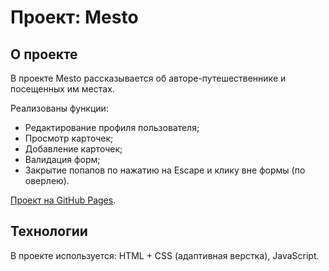 # Проект: Mesto

## О проекте
В проекте Mesto рассказывается об авторе-путешественнике и посещенных им местах.

Реализованы функции:
- Редактирование профиля пользователя;
- Просмотр карточек;
- Добавление карточек;
- Валидация форм;
- Закрытие попапов по нажатию на Escape и клику вне формы (по оверлею).

[Проект на GitHub Pages](https://tatche.github.io/mesto/index.html).


## Технологии

В проекте используется: HTML + CSS (адаптивная верстка), JavaScript.